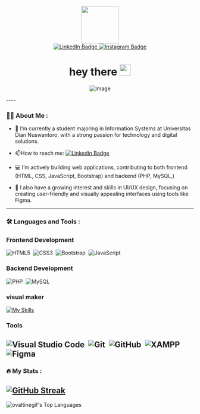 <div id="header" align="center">
  <img src="https://media.giphy.com/media/v1.Y2lkPTc5MGI3NjExNjNhNTI1MGRqb3o4c3Vnb2s1MHJ3bjVlMTNrOHc3bG1jNWxkdmF1ciZlcD12MV9naWZzX3NlYXJjaCZjdD1n/cruO3FTeoAxjiTVxPW/giphy.gif" width="100"/>
  
  <div id="badges">
  <a href="https://www.linkedin.com/in/muhammaddzakyhamid/">
    <img src="https://img.shields.io/badge/LinkedIn-blue?style=for-the-badge&logo=linkedin&logoColor=white" alt="LinkedIn Badge"/>
  </a>
  <a href="https://www.instagram.com/humantly_/?hl=id">
    <img src="https://img.shields.io/badge/Instagram-red?logo=instagram&logoColor=white&style=for-the-badge" alt="Instagram Badge"/>
  </a>
  </div>
  
  <img src="https://komarev.com/ghpvc/?username=ovaltinegif&style=flat-square&color=blue" alt=""/>
  
  <h1>
  hey there
  <img src="https://media.giphy.com/media/hvRJCLFzcasrR4ia7z/giphy.gif" width="30px"/>
  </h1>
  
</div>

<div align="center">

![Image](https://github-production-user-asset-6210df.s3.amazonaws.com/123229208/454074975-e23b663d-2d5f-492c-a821-731972106030.gif?X-Amz-Algorithm=AWS4-HMAC-SHA256&X-Amz-Credential=AKIAVCODYLSA53PQK4ZA%2F20250611%2Fus-east-1%2Fs3%2Faws4_request&X-Amz-Date=20250611T200900Z&X-Amz-Expires=300&X-Amz-Signature=699139a39315f5083379ae17ce028df2842355fc9b9e6e550ed171107751bff9&X-Amz-SignedHeaders=host)

</div>
----

### :man_technologist: About Me :
- :telescope: I’m currently a student majoring in Information Systems at Universitas Dian Nuswantoro, with a strong passion for technology and digital solutions.

- :mailbox:How to reach me: [![Linkedin Badge](https://img.shields.io/badge/-Hamid-blue?style=flat&logo=Linkedin&logoColor=white)](https://www.linkedin.com/in/muhammaddzakyhamid/)

- :computer: I’m actively building web applications, contributing to both frontend (HTML, CSS, JavaScript, Bootstrap) and backend (PHP, MySQL,)

- :art: I also have a growing interest and skills in UI/UX design, focusing on creating user-friendly and visually appealing interfaces using tools like Figma.
----

### :hammer_and_wrench: Languages and Tools :

### Frontend Development

![HTML5](https://img.shields.io/badge/html5-%23E34F26.svg?style=for-the-badge&logo=html5&logoColor=white)&nbsp;
![CSS3](https://img.shields.io/badge/css3-%231572B6.svg?style=for-the-badge&logo=css3&logoColor=white)&nbsp;
![Bootstrap](https://img.shields.io/badge/bootstrap-%23563D7C.svg?style=for-the-badge&logo=bootstrap&logoColor=white)&nbsp;
![JavaScript](https://img.shields.io/badge/javascript-%23323330.svg?style=for-the-badge&logo=javascript&logoColor=%23F7DF1E)&nbsp;

### Backend Development

![PHP](https://img.shields.io/badge/php-%23777BB4.svg?style=for-the-badge&logo=php&logoColor=white)&nbsp;
![MySQL](https://img.shields.io/badge/mysql-%234479a1.svg?logo=mysql&logoColor=white&style=for-the-badge)&nbsp;

### visual maker

[![My Skills](https://skillicons.dev/icons?i=pr,ai,ae,figma&theme=light)](https://skillicons.dev)

### Tools

![Visual Studio Code](https://img.shields.io/badge/visual%20studio%20code-%230078d7.svg?logo=visual-studio-code&logoColor=white&style=for-the-badge)&nbsp;
![Git](https://img.shields.io/badge/git-%23F05033.svg?style=for-the-badge&logo=git&logoColor=white)&nbsp;
![GitHub](https://img.shields.io/badge/github-%23121011.svg?style=for-the-badge&logo=github&logoColor=white)&nbsp;
![XAMPP](https://img.shields.io/badge/XAMPP-%2300BFC3.svg?style=for-the-badge&logo=xampp&logoColor=white)&nbsp;
![Figma](https://img.shields.io/badge/Figma-F24E1E?style=for-the-badge&logo=figma&logoColor=white)&nbsp;
----

### :fire: My Stats :
[![GitHub Streak](https://github-readme-streak-stats.herokuapp.com?user=ovaltinegif&theme=bear&exclude_days=Tue)](https://git.io/streak-stats)
----
![ovaltinegif's Top Languages](https://github-readme-stats.vercel.app/api/top-langs/?username=ovaltinegif&theme=bear&show_icons=true&hide_border=false&layout=compact)